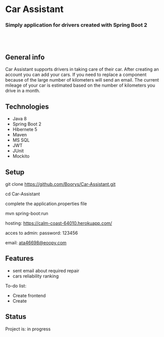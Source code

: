 # Car Assistant
### Simply application for drivers created with Spring Boot 2
 <br/>
 <br/>

## General info
Car Assistant supports drivers in taking care of their car. After creating an account you can add your cars.
If you need to replace a component because of the large number of kilometers will send an email.
The current mileage of your car is estimated based on the number of kilometers you drive in a month.


## Technologies
 * Java 8
 * Spring Boot 2
 * Hibernete 5
 * Maven
 * MS SQL
 * JWT
 * JUnit
 * Mockito


## Setup
git clone https://github.com/Boorys/Car-Assistant.git

cd Car-Assistant

complete the application.properties file

mvn spring-boot:run

hosting: https://calm-coast-64010.herokuapp.com/ 

acces to admin:
password: 123456

email: ata46698@eoopy.com
## Features
* sent email about required repair
* cars reliability ranking

 To-do list:
* Create frontend
* Create


## Status
Project is: in progress

